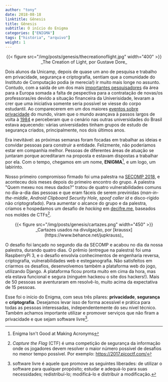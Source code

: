 ```yaml
---
author: "tony"
date: 2018-08-18
linktitle: Gênesis
title: Gênesis
subtitle: O início do Enigma
categories: ["ENIGMA"]
tags: ["história", "arquivo"]
weight: 1
---
```


<center>
{{< figure src="/img/posts/genesis/thecreationoflight.jpg" width="400" >}}
_The Creation of Light,  
por Gustave Dore_
</center>


Dois alunos da Unicamp, depois de quase um ano de pesquisa e trabalho em 
privacidade, segurança e criptografia, sentiam que a comunidade do Instituto 
de Computação podia (e merecia!) ir muito mais longe no assunto. Contudo, com 
a saída de um dos mais 
[importantes pesquisadores](https://sites.google.com/site/dfaranha/) da área 
para a Europa somada a falta de pespectiva para a contratação de novas/os 
professoras/es devido a situação financeira da Univerisidade, levaram a crer 
que uma iniciativa somente seria possível se viesse do corpo estudantil. Ao 
comparecerem em um dos maiores 
[eventos sobre privacidade](https://cryptorave.org/) do mundo, viram que o 
mundo avançava à passos largos de volta à [1984](https://pt.wikipedia.org/wiki/Nineteen_Eighty-Four) e perceberam que o cenário nas outras universidades do Brasil estava aquecendo: várias universidades tinham grupos de estudo de segurança criados, principalmente, nos dois últimos anos.

Era inevitável: as próximas semanas foram focadas em trabalhar as ideias e 
convidar pessoas para construir a entidade. Felizmente, não poderíamos estar 
em companhia melhor. Pessoas de diferentes áreas de atuação  se juntaram porque 
acreditaram na proposta e estavam dispostas a trabalhar por ela. Com o tempo, 
chegamos em um nome, **ENIGMA**[^1], e um logo, um labirinto.

Nosso primeiro compromisso firmado foi uma palestra na [SECOMP 2018](https://secomp.com.br/), e aconteceu dois meses depois do primeiro encontro do grupo. A palestra "Quem mexeu nos meus dados?" tratou de quatro vulnerabilidades comuns no dia-a-dia das pessoas e que eram fáceis de serem previnidas (_man-in-the-middle_, _Android Clipboard Security Hole_, _spoof caller id_ e disco-rígido não criptografado). Para aumentar o alcance do grupo e da palestra, criamos e hospedamos um desafio de _hacking_ em [decifre.me](https://decifre.me), baseados nos moldes de CTFs[^2].

<center>
{{< figure src="/img/posts/genesis/cartazes.png" width="450" >}}
_Cartazes usados na divulgação,  
por [kraussx](https://www.behance.net/jupkrauss)_
</center>

O desafio foi lançado no segundo dia da SECOMP e acabou no dia da nossa palestra, durando quatro dias. O prêmio (entregue na palestra) foi uma RaspberryPi 3, e o desafio envolvia conhecimentos de engenharia reversa, criptografia, vulnerabilidades web e esteganografia. Não satisfeitos em criarmos os desafios, desenvolvemos também a plataforma web do jogo, utilizando Django. A plataforma ficou pronta muito em cima da hora, mas ela estava funcional e segura (ninguém hackeou o site dos hackers!). Mais de 50 pessoas se aventuraram em resolvê-lo, muito acima da expectativa de 15 pessoas.

Esse foi o início do Enigma, com seus três pilares: **privacidade**, **segurança** e **criptografia**. Desejamos levar isso de forma acessível e prática para todas as pessoas interessadas, independentemente do seu nível técnico. Também achamos importante utilizar e promover serviços que não firam a privacidade e que sejam software livre[^3].



[^1]: Enigma Isn't Good at Making Acronyms

[^2]: _Capture the Flag_ (CTF) é uma competição de segurança da informação onde os jogadores devem resolver o maior número possível de desafios no menor tempo possível. Por exemplo: https://2017.picoctf.com/

[^3]: software livre é aquele que promove as seguintes liberades: de utilizar o software para qualquer propósito; estudar e adequá-lo para suas necessidades; redistribuí-lo; modificá-lo e distribuir a modificação.

